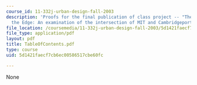 ```yaml
---
course_id: 11-332j-urban-design-fall-2003
description: 'Proofs for the final publication of class project -- "The Future of
  the Edge: An examination of the intersection of MIT and Cambridgeport"'
file_location: /coursemedia/11-332j-urban-design-fall-2003/5d1421faecf7cb6ec00586517cbe60fc_TableOfContents.pdf
file_type: application/pdf
layout: pdf
title: TableOfContents.pdf
type: course
uid: 5d1421faecf7cb6ec00586517cbe60fc

---
```

None